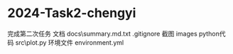 # 2024-Task2-chengyi

完成第二次任务
文档   docs\summary.md.txt  .gitignore 
截图  images
python代码 src\plot.py
环境文件 environment.yml